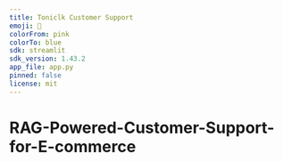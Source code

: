 ```yaml
---
title: Toniclk Customer Support
emoji: 🐢
colorFrom: pink
colorTo: blue
sdk: streamlit
sdk_version: 1.43.2
app_file: app.py
pinned: false
license: mit
---
```

# RAG-Powered-Customer-Support-for-E-commerce